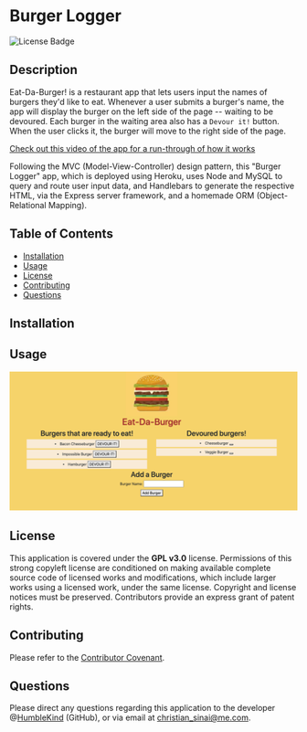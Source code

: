 # Burger Logger

![License Badge](https://img.shields.io/badge/lisence-GPL%20v3.0-green)

## Description
Eat-Da-Burger! is a restaurant app that lets users input the names of burgers they'd like to eat. Whenever a user submits a burger's name, the app will display the burger on the left side of the page -- waiting to be devoured. Each burger in the waiting area also has a `Devour it!` button. When the user clicks it, the burger will move to the right side of the page.

[Check out this video of the app for a run-through of how it works](https://youtu.be/msvdn95x9OM)

Following the MVC (Model-View-Controller) design pattern, this "Burger Logger" app, which is deployed using Heroku, uses Node and MySQL to query and route user input data, and Handlebars to generate the respective HTML, via the Express server framework, and a homemade ORM (Object-Relational Mapping).

## Table of Contents
* [Installation](#installation)
* [Usage](#usage)
* [License](#license)
* [Contributing](#contributing)
* [Questions](#questions)

## Installation

## Usage
![Burger Logger](screen-shot_1.png)

## License
This application is covered under the **GPL v3.0** license. Permissions of this strong copyleft license are conditioned on making available complete source code of licensed works and modifications, which include larger works using a licensed work, under the same license. Copyright and license notices must be preserved. Contributors provide an express grant of patent rights.

## Contributing
Please refer to the [Contributor Covenant](https://www.contributor-covenant.org/version/2/0/code_of_conduct/).

## Questions
Please direct any questions regarding this application to the developer @[HumbleKind](https://github.com/HumbleKind) (GitHub), or via email at christian_sinai@me.com.